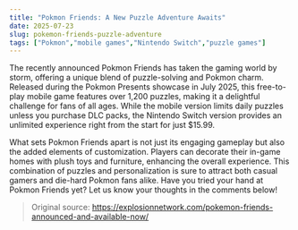 ```yaml
---
title: "Pokmon Friends: A New Puzzle Adventure Awaits"
date: 2025-07-23
slug: pokemon-friends-puzzle-adventure
tags: ["Pokmon","mobile games","Nintendo Switch","puzzle games"]
---
```


The recently announced Pokmon Friends has taken the gaming world by storm, offering a unique blend of puzzle-solving and Pokmon charm. Released during the Pokmon Presents showcase in July 2025, this free-to-play mobile game features over 1,200 puzzles, making it a delightful challenge for fans of all ages. While the mobile version limits daily puzzles unless you purchase DLC packs, the Nintendo Switch version provides an unlimited experience right from the start for just $15.99.

What sets Pokmon Friends apart is not just its engaging gameplay but also the added elements of customization. Players can decorate their in-game homes with plush toys and furniture, enhancing the overall experience. This combination of puzzles and personalization is sure to attract both casual gamers and die-hard Pokmon fans alike. Have you tried your hand at Pokmon Friends yet? Let us know your thoughts in the comments below!
> Original source: https://explosionnetwork.com/pokemon-friends-announced-and-available-now/